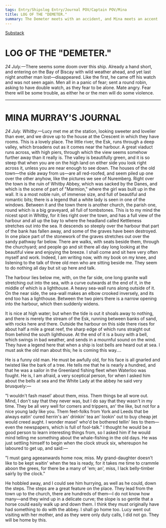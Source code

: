 ```yaml
---
tags: Entry/Shipslog Entry/Journal POV/Captain POV/Mina 
title: LOG OF THE "DEMETER."
summary: The Demeter meets with an accident, and Mina meets an accent
---
```


[Substack](https://draculadaily.substack.com/p/dracula-july-24-857)

# LOG OF THE "DEMETER."

_24 July._—There seems some doom over this ship. Already a hand short, and entering on the Bay of Biscay with wild weather ahead, and yet last night another man lost—disappeared. Like the first, he came off his watch and was not seen again. Men all in a panic of fear; sent a round robin, asking to have double watch, as they fear to be alone. Mate angry. Fear there will be some trouble, as either he or the men will do some violence.

---

# MINA MURRAY'S JOURNAL

_24 July. Whitby._—Lucy met me at the station, looking sweeter and lovelier than ever, and we drove up to the house at the Crescent in which they have rooms. This is a lovely place. The little river, the Esk, runs through a deep valley, which broadens out as it comes near the harbour. A great viaduct runs across, with high piers, through which the view seems somehow further away than it really is. The valley is beautifully green, and it is so steep that when you are on the high land on either side you look right across it, unless you are near enough to see down. The houses of the old town—the side away from us—are all red-roofed, and seem piled up one over the other anyhow, like the pictures we see of Nuremberg. Right over the town is the ruin of Whitby Abbey, which was sacked by the Danes, and which is the scene of part of "Marmion," where the girl was built up in the wall. It is a most noble ruin, of immense size, and full of beautiful and romantic bits; there is a legend that a white lady is seen in one of the windows. Between it and the town there is another church, the parish one, round which is a big graveyard, all full of tombstones. This is to my mind the nicest spot in Whitby, for it lies right over the town, and has a full view of the harbour and all up the bay to where the headland called Kettleness stretches out into the sea. It descends so steeply over the harbour that part of the bank has fallen away, and some of the graves have been destroyed. In one place part of the stonework of the graves stretches out over the sandy pathway far below. There are walks, with seats beside them, through the churchyard; and people go and sit there all day long looking at the beautiful view and enjoying the breeze. I shall come and sit here very often myself and work. Indeed, I am writing now, with my book on my knee, and listening to the talk of three old men who are sitting beside me. They seem to do nothing all day but sit up here and talk.

The harbour lies below me, with, on the far side, one long granite wall stretching out into the sea, with a curve outwards at the end of it, in the middle of which is a lighthouse. A heavy sea-wall runs along outside of it. On the near side, the sea-wall makes an elbow crooked inversely, and its end too has a lighthouse. Between the two piers there is a narrow opening into the harbour, which then suddenly widens.

It is nice at high water; but when the tide is out it shoals away to nothing, and there is merely the stream of the Esk, running between banks of sand, with rocks here and there. Outside the harbour on this side there rises for about half a mile a great reef, the sharp edge of which runs straight out from behind the south lighthouse. At the end of it is a buoy with a bell, which swings in bad weather, and sends in a mournful sound on the wind. They have a legend here that when a ship is lost bells are heard out at sea. I must ask the old man about this; he is coming this way….

He is a funny old man. He must be awfully old, for his face is all gnarled and twisted like the bark of a tree. He tells me that he is nearly a hundred, and that he was a sailor in the Greenland fishing fleet when Waterloo was fought. He is, I am afraid, a very sceptical person, for when I asked him about the bells at sea and the White Lady at the abbey he said very brusquely:—

"I wouldn't fash masel' about them, miss. Them things be all wore out. Mind, I don't say that they never was, but I do say that they wasn't in my time. They be all very well for comers and trippers, an' the like, but not for a nice young lady like you. Them feet-folks from York and Leeds that be always eatin' cured herrin's an' drinkin' tea an' lookin' out to buy cheap jet would creed aught. I wonder masel' who'd be bothered tellin' lies to them—even the newspapers, which is full of fool-talk." I thought he would be a good person to learn interesting things from, so I asked him if he would mind telling me something about the whale-fishing in the old days. He was just settling himself to begin when the clock struck six, whereupon he laboured to get up, and said:—

"I must gang ageeanwards home now, miss. My grand-daughter doesn't like to be kept waitin' when the tea is ready, for it takes me time to crammle aboon the grees, for there be a many of 'em; an', miss, I lack belly-timber sairly by the clock."

He hobbled away, and I could see him hurrying, as well as he could, down the steps. The steps are a great feature on the place. They lead from the town up to the church, there are hundreds of them—I do not know how many—and they wind up in a delicate curve; the slope is so gentle that a horse could easily walk up and down them. I think they must originally have had something to do with the abbey. I shall go home too. Lucy went out visiting with her mother, and as they were only duty calls, I did not go. They will be home by this.